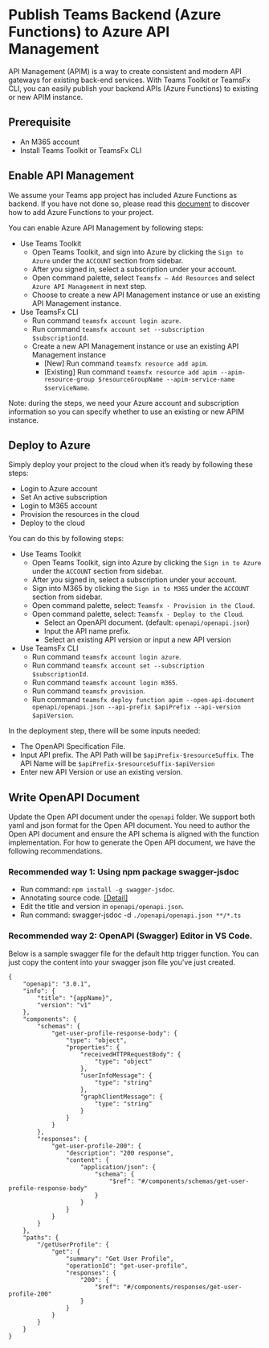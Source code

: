 # Publish Teams Backend (Azure Functions) to Azure API Management 

API Management (APIM) is a way to create consistent and modern API gateways for existing back-end services. With Teams Toolkit or TeamsFx CLI, you can easily publish your backend APIs (Azure Functions) to existing or new APIM instance. 

## Prerequisite
- An M365 account 
- Install Teams Toolkit or TeamsFx CLI 

## Enable API Management
We assume your Teams app project has included Azure Functions as backend. If you have not done so, please read this [document](../api/readme.md) to discover how to add Azure Functions to your project.  

You can enable Azure API Management by following steps:
- Use Teams Toolkit
  - Open Teams Toolkit, and sign into Azure by clicking the `Sign to Azure` under the `ACCOUNT` section from sidebar. 
  - After you signed in, select a subscription under your account. 
  - Open command palette, select `Teamsfx – Add Resources` and select `Azure API Management` in next step. 
  - Choose to create a new API Management instance or use an existing API Management instance.
- Use TeamsFx CLI
  - Run command `teamsfx account login azure`.
  - Run command `teamsfx account set --subscription $subscriptionId`.
  - Create a new API Management instance or use an existing API Management instance
    - [New] Run command `teamsfx resource add apim`.
    - [Existing] Run command `teamsfx resource add apim --apim-resource-group $resourceGroupName --apim-service-name $serviceName`.

Note: during the steps, we need your Azure account and subscription information so you can specify whether to use an existing or new APIM instance. 

## Deploy to Azure
Simply deploy your project to the cloud when it’s ready by following these steps: 
- Login to Azure account 
- Set An active subscription 
- Login to M365 account
- Provision the resources in the cloud 
- Deploy to the cloud 

You can do this by following steps: 
- Use Teams Toolkit
  - Open Teams Toolkit, sign into Azure by clicking the `Sign in to Azure` under the `ACCOUNT` section from sidebar. 
  - After you signed in, select a subscription under your account.
  - Sign into M365 by clicking the  `Sign in to M365` under the `ACCOUNT` section from sidebar. 
  - Open command palette, select: `Teamsfx - Provision in the Cloud`.
  - Open command palette, select: `Teamsfx - Deploy to the Cloud`.
    - Select an OpenAPI document. (default: `openapi/openapi.json`)
    - Input the API name prefix. 
    - Select an existing API version or input a new API version
- Use TeamsFx CLI
  - Run command `teamsfx account login azure`.
  - Run command `teamsfx account set --subscription $subscriptionId`. 
  - Run command `teamsfx account login m365`.
  - Run command `teamsfx provision`. 
  - Run command `teamsfx deploy function apim --open-api-document openapi/openapi.json --api-prefix $apiPrefix --api-version $apiVersion`. 

In the deployment step, there will be some inputs needed: 
- The OpenAPI Specification File. 
- Input API prefix. The API Path will be `$apiPrefix-$resourceSuffix`. The API Name will be `$apiPrefix-$resourceSuffix-$apiVersion`
- Enter new API Version or use an existing version. 

## Write OpenAPI Document
Update the Open API document under the `openapi` folder. We support both yaml and json format for the Open API document. You need to author the Open API document and ensure the API schema is aligned with the function implementation. For how to generate the Open API document, we have the following recommendations.

### Recommended way 1: Using npm package swagger-jsdoc 
- Run command: `npm install -g swagger-jsdoc`. 
- Annotating source code. [[Detail]](https://github.com/Surnet/swagger-jsdoc/)
- Edit the title and version in `openapi/openapi.json`.
- Run command: swagger-jsdoc -d `./openapi/openapi.json **/*.ts`

### Recommended way 2: OpenAPI (Swagger) Editor in VS Code.
Below is a sample swagger file for the default http trigger function. You can just copy the content into your swagger json file you've just created. 

```
{ 
    "openapi": "3.0.1", 
    "info": { 
        "title": "{appName}", 
        "version": "v1" 
    }, 
    "components": { 
        "schemas": { 
            "get-user-profile-response-body": { 
                "type": "object", 
                "properties": { 
                    "receivedHTTPRequestBody": { 
                        "type": "object" 
                    }, 
                    "userInfoMessage": { 
                        "type": "string" 
                    }, 
                    "graphClientMessage": { 
                        "type": "string" 
                    } 
                } 
            } 
        }, 
        "responses": { 
            "get-user-profile-200": { 
                "description": "200 response", 
                "content": { 
                    "application/json": { 
                        "schema": { 
                            "$ref": "#/components/schemas/get-user-profile-response-body" 
                        } 
                    } 
                } 
            } 
        } 
    }, 
    "paths": { 
        "/getUserProfile": { 
            "get": { 
                "summary": "Get User Profile", 
                "operationId": "get-user-profile", 
                "responses": { 
                    "200": { 
                        "$ref": "#/components/responses/get-user-profile-200" 
                    } 
                } 
            } 
        } 
    } 
} 
```
